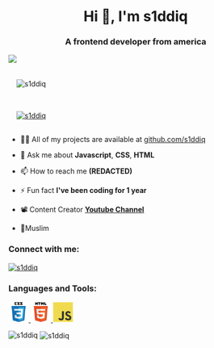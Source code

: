 <h1 align="center">Hi 👋, I'm s1ddiq</h1>
<h3 align="center">A frontend developer from america</h3>

<img src="https://i.pinimg.com/originals/e4/26/70/e426702edf874b181aced1e2fa5c6cde.gif" style="text-align:center" width="150">

<p align="left"> <img src="https://komarev.com/ghpvc/?username=s1ddiq&label=Profile%20views&color=0e75b6&style=flat" alt="s1ddiq" style="margin:1rem;" /> </p>

<p align="left"> <a href="https://github.com/ryo-ma/github-profile-trophy"><img src="https://github-profile-trophy.vercel.app/?username=s1ddiq" alt="s1ddiq" style="margin:1rem;" /></a> </p>

- 👨‍💻 All of my projects are available at [github.com/s1ddiq](github.com/s1ddiq)

- 💬 Ask me about **Javascript**, **CSS**, **HTML**

- 📫 How to reach me **(REDACTED)**

- ⚡ Fun fact **I've been coding for 1 year**

- 📽 Content Creator <a href="https://www.youtube.com/channel/UCDNj1MNUESDwU0upBTbqAPg">**Youtube Channel**</a>

- 🎇Muslim

<h3 align="left">Connect with me:</h3>
<p align="left">
<a href="https://stackoverflow.com/users/s1ddiq" target="blank"><img align="center" src="https://raw.githubusercontent.com/rahuldkjain/github-profile-readme-generator/master/src/images/icons/Social/stack-overflow.svg" alt="s1ddiq" height="30" width="40" /></a>
</p>

<h3 align="left">Languages and Tools:</h3>
<p align="left"> <a href="https://www.w3schools.com/css/" target="_blank" rel="noreferrer"> <img src="https://raw.githubusercontent.com/devicons/devicon/master/icons/css3/css3-original-wordmark.svg" alt="css3" width="40" height="40"/> </a> <a href="https://www.w3.org/html/" target="_blank" rel="noreferrer"> <img src="https://raw.githubusercontent.com/devicons/devicon/master/icons/html5/html5-original-wordmark.svg" alt="html5" width="40" height="40"/> </a> <a href="https://developer.mozilla.org/en-US/docs/Web/JavaScript" target="_blank" rel="noreferrer"> <img src="https://raw.githubusercontent.com/devicons/devicon/master/icons/javascript/javascript-original.svg" alt="javascript" width="40" height="40"/> </a> </p>

<p><img align="left" src="https://github-readme-stats.vercel.app/api/top-langs?username=s1ddiq&show_icons=true&locale=en&layout=compact" alt="s1ddiq" /></p>

<p>&nbsp;<img align="center" src="https://github-readme-stats.vercel.app/api?username=s1ddiq&show_icons=true&locale=en" alt="s1ddiq" /></p>


<!--
**s1ddiq/s1ddiq** is a ✨ _special_ ✨ repository because its `README.md` (this file) appears on your GitHub profile.

Here are some ideas to get you started:

- 🔭 I’m currently working on ...
- 🌱 I’m currently learning ...
- 👯 I’m looking to collaborate on ...
- 🤔 I’m looking for help with ...
- 💬 Ask me about ...
- 📫 How to reach me: ...
- 😄 Pronouns: ...
- ⚡ Fun fact: ...
-->
